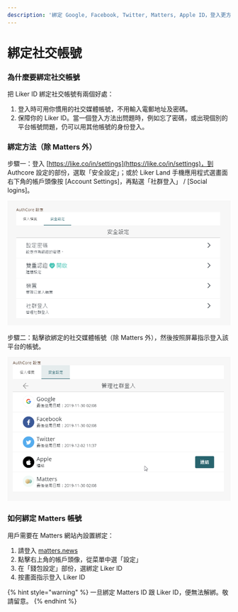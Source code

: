 ```yaml
---
description: '綁定 Google, Facebook, Twitter, Matters, Apple ID，登入更方便，帳號更安全'
---
```


# 綁定社交帳號

### 為什麼要綁定社交帳號

把 Liker ID 綁定社交帳號有兩個好處：

1. 登入時可用你慣用的社交媒體帳號，不用輸入電郵地址及密碼。
2. 保障你的 Liker ID。當一個登入方法出問題時，例如忘了密碼，或出現個別的平台帳號問題，仍可以用其他帳號的身份登入。

### 綁定方法（除 Matters 外）

步驟一：登入 [https://like.co/in/settings](https://like.co/in/settings)，到 Authcore 設定的部份，選取「安全設定」；或於 Liker Land 手機應用程式選畫面右下角的帳戶頭像按 \[Account Settings\]，再點選「社群登入」 / \[Social logins\]。

![](../../.gitbook/assets/image%20%2828%29.png)

步驟二：點擊欲綁定的社交媒體帳號（除 Matters 外），然後按照屏幕指示登入該平台的帳號。

![](../../.gitbook/assets/image%20%2815%29.png)

### 如何綁定 Matters 帳號

用戶需要在 Matters 網站內設置綁定：

1. 請登入 [matters.news](https://matters.news) 
2. 點擊右上角的帳戶頭像，從菜單中選「設定」
3. 在「錢包設定」部份，選綁定 Liker ID
4. 按畫面指示登入 Liker ID

{% hint style="warning" %}
一旦綁定 Matters ID 跟 Liker ID，便無法解綁。敬請留意。
{% endhint %}

